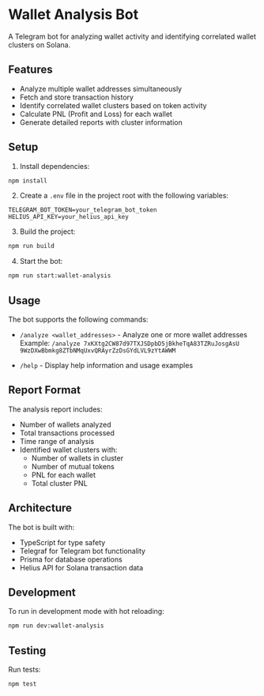 # Wallet Analysis Bot

A Telegram bot for analyzing wallet activity and identifying correlated wallet clusters on Solana.

## Features

- Analyze multiple wallet addresses simultaneously
- Fetch and store transaction history
- Identify correlated wallet clusters based on token activity
- Calculate PNL (Profit and Loss) for each wallet
- Generate detailed reports with cluster information

## Setup

1. Install dependencies:
```bash
npm install
```

2. Create a `.env` file in the project root with the following variables:
```
TELEGRAM_BOT_TOKEN=your_telegram_bot_token
HELIUS_API_KEY=your_helius_api_key
```

3. Build the project:
```bash
npm run build
```

4. Start the bot:
```bash
npm run start:wallet-analysis
```

## Usage

The bot supports the following commands:

- `/analyze <wallet_addresses>` - Analyze one or more wallet addresses
  Example: `/analyze 7xKXtg2CW87d97TXJSDpbD5jBkheTqA83TZRuJosgAsU 9WzDXwBbmkg8ZTbNMqUxvQRAyrZzDsGYdLVL9zYtAWWM`

- `/help` - Display help information and usage examples

## Report Format

The analysis report includes:
- Number of wallets analyzed
- Total transactions processed
- Time range of analysis
- Identified wallet clusters with:
  - Number of wallets in cluster
  - Number of mutual tokens
  - PNL for each wallet
  - Total cluster PNL

## Architecture

The bot is built with:
- TypeScript for type safety
- Telegraf for Telegram bot functionality
- Prisma for database operations
- Helius API for Solana transaction data

## Development

To run in development mode with hot reloading:
```bash
npm run dev:wallet-analysis
```

## Testing

Run tests:
```bash
npm test
``` 